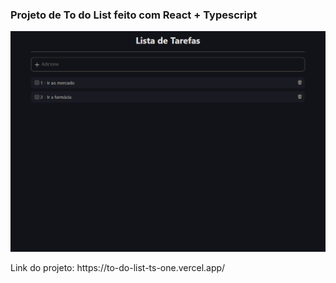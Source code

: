 <h3>Projeto de To do List feito com React + Typescript</h3>
<img src="./public/images/project_image.png"></img>
<p>Link do projeto: https://to-do-list-ts-one.vercel.app/</p>